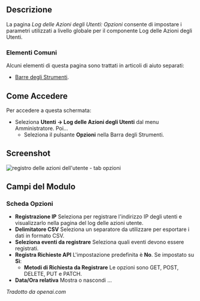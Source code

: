 <!-- Filename: Help4.x:User_Actions_Log:_Options / Display title: Registro delle Azioni dell'Utente: Opzioni -->

## Descrizione

La pagina *Log delle Azioni degli Utenti: Opzioni* consente di impostare i parametri utilizzati a livello globale per il componente Log delle Azioni degli Utenti.

### Elementi Comuni

Alcuni elementi di questa pagina sono trattati in articoli di aiuto separati:

* [Barre degli Strumenti](jdocmanual?article=help/common-elements/toolbars).

## Come Accedere

Per accedere a questa schermata:

- Seleziona **Utenti → Log delle Azioni degli Utenti** dal menu Amministratore.
  Poi...
  - Seleziona il pulsante **Opzioni** nella Barra degli Strumenti.

## Screenshot

![registro delle azioni dell'utente - tab opzioni](../../../it/images/users/user-actions-log-options-options-tab.png)

## Campi del Modulo

### Scheda Opzioni

- **Registrazione IP** Seleziona per registrare l'indirizzo IP degli utenti e 
  visualizzarlo nella pagina del log delle azioni utente.
- **Delimitatore CSV** Seleziona un separatore da utilizzare per esportare i dati in formato CSV.
- **Seleziona eventi da registrare** Seleziona quali eventi devono essere registrati.
- **Registra Richieste API** L'impostazione predefinita è **No**. Se impostato su **Sì**:
  - **Metodi di Richiesta da Registrare** Le opzioni sono GET, POST, DELETE, PUT e PATCH.
- **Data/Ora relativa** Mostra o nascondi ...

*Tradotto da openai.com*

